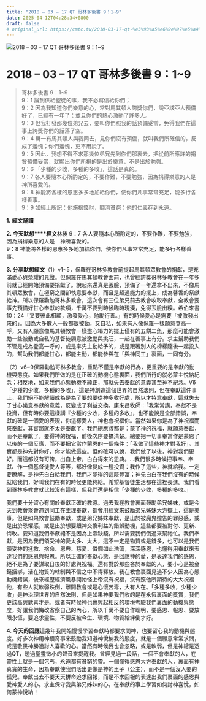 ```yaml
---
title: "2018 – 03 – 17 QT 哥林多後書 9：1~9"
date: 2025-04-12T04:28:34+0800
draft: false
# original_url: https://cmtc.tw/2018-03-17-qt-%e5%93%a5%e6%9e%97%e5%a4%9a%e5%be%8c%e6%9b%b8-9%ef%bc%9a19
---
```


![2018 – 03 – 17 QT 哥林多後書 9：1\~9](/images/qt.jpg   "2018 – 03 – 17 QT 哥林多後書 9：1\~9")

# 2018 – 03 – 17 QT 哥林多後書 9：1\~9

> 哥林多後書 9：1\~9  
> 9：1 論到供給聖徒的事，我不必寫信給你們；  
> 9：2 因為我知道你們樂意的心，常對馬其頓人誇獎你們，說亞該亞人預備好了，已經有一年了；並且你們的熱心激動了許多人。  
> 9：3 但我打發那幾位弟兄去，要叫你們照我的話預備妥當，免得我們在這事上誇獎你們的話落了空。  
> 9：4 萬一有馬其頓人與我同去，見你們沒有預備，就叫我們所確信的，反成了羞愧；你們羞愧，更不用說了。  
> 9：5 因此，我想不得不求那幾位弟兄先到你們那裏去，把從前所應許的捐貲預備妥當，就顯出你們所捐的是出於樂意，不是出於勉強。  
> 9：6 「少種的少收，多種的多收」，這話是真的。  
> 9：7 各人要隨本心所酌定的，不要作難，不要勉強，因為捐得樂意的人是　神所喜愛的。  
> 9：8 神能將各樣的恩惠多多地加給你們，使你們凡事常常充足，能多行各樣善事。  
> 9：9 如經上所記：他施捨錢財，賙濟貧窮；他的仁義存到永遠。

**1.** **經文誦讀**

**2. 今天默想****經文**林後 9：7 各人要隨本心所酌定的，不要作難，不要勉強，因為捐得樂意的人是　神所喜愛的。  
9：8 神能將各樣的恩惠多多地加給你們，使你們凡事常常充足，能多行各樣善事。

**3. 分享默想經文**（1）v1\~5，保羅在哥林多教會前提起馬其頓眾教會的捐獻，是充滿愛心與榮耀的見證。但保羅在馬其頓教會面前，也曾經誇獎哥林多教會在一年多前就已經開始預備要捐獻了。說起來還真是丟臉，預備了一年還拿不出來，不像馬其頓眾教會，在極窮之間卻執意要奉獻，而且是超過能力的擺上，成為馨香的祭獻給神。所以保羅勸勉哥林多教會，這次會有三位弟兄前去教會收取奉獻，全教會要事先預備好甘心奉獻的款項，千萬不要到時候臨時現湊，免得丟臉出糗。希伯來書10：24「又要彼此相顧，激發愛心，勉勵行善。」有的時候愛心是需要「被激發出來的」。因為大多數人一般都很被動，又自私，如果有人像保羅一樣願意登高一呼，又有人願意像馬其頓教會一樣盡心竭力的擺上僅有的五餅二魚，那麼可能會激勵一些被動或自私的基督徒願意被激勵與挑旺，一起在善事上有分。求主幫助我們不管是成為登高一呼的，或是率先主動給予的，或是跟著別人的榜樣隨後一起投入的，幫助我們都能甘心，都能主動，都能參與在「與神同工」裏面，一同有分。

（2）v6\~9保羅勸勉哥林多教會，重點不僅是奉獻的行為，更重要的是奉獻的動機與態度。如果我們所做的是在正確的動機心態裏面，我們所行的就必蒙主悅納紀念；相反地，如果我們心態動機不純正，那就失去奉獻的意義甚至神不紀念。V6「少種的少收，多種的多收」，這是神創造這個世界的自然法則，但在奉獻這件事上，我們絕不能解讀成為是為了要想要從神多收好處，所以才特意奉獻，這就失去了甘心樂意奉獻的意義，反變成了利益交換。康來昌牧師：「我常常講，奉獻不是投資，但有時你要這樣講『少種的少收，多種的多收』，也不能說是全部錯誤，奉獻的確是一個愛的表現，你這樣愛人，神也會祝福你。當然如果你是為了神祝福而來奉獻，其實那就不太是奉獻了。我們總應該都是：蒙了神的祝福，就願意奉獻，而不是奉獻了，要得神的祝福，前後次序要搞清楚。總要把一切事奉當作是蒙恩了以後的一個反應，而不要把它當作蒙恩的一個條件：「我做了這些神才對我好」。其實都是神先對你好，你才能做這些。但的確可以說，我們做了以後，神對我們更好。而這都沒有可誇，出自上帝，白白得來的恩典。…我們很多時候把事奉、奉獻、作一個基督徒愛人等等，都好像變成一種投資：我作了這些，神就給我。一定要瞭解，是神先白白給我們，我們才能得的這麼豐富；神先白白在我們沒有的時候就給我們，好叫我們在有的時候更能夠給。希望基督徒生活都在這裡長進。我們看到哥林多教會就比較沒有這樣，但我們還是相信「少種的少收，多種的多收。」

我們要十分留心有關於奉獻正確的教導。過去我在教會裏面鼓勵弟兄姊妹，或是今天到教會聚會遇到同工在主理奉獻，都會用經文來鼓勵弟兄姊妹大方擺上，這是美事。但是如果教會鼓勵奉獻，或是弟兄姊妹奉獻，是出於被魔鬼控告的罪惡感，或是出於恐懼感，或是出於想要跟神交換利益的錯誤動機，這些都要被對付、更新、悔改。要知道我們奉獻絕不是因為上帝缺錢，所以需要我們倒過來幫祂忙。我們奉獻，是因為我們領受神的愛太多、太大，這不一定是物質或是錢多，也可以是我們領受神的拯救、捨命、恩典、慈愛、憐憫如此浩蕩，深深感恩，也懂得用奉獻來表達我們的感恩與報恩。所以正確的奉獻心態，是回應神的愛，是表達我們的感恩，絕不是為了要謀取日後的好處與祝福。還有對於那些吝於奉獻的人，要小心是被金錢捆綁，活在物質的轄制與不信之中不得釋放。我在教會裏面見過不少人因為心態動機錯誤，後來經歷經濟風暴開始怪上帝沒有祝福，沒有照他所期待的大大祝福他，有些人就軟弱跌倒，離開教會或是心懷苦毒，大有人在。「多種多收，少種少收」是神治理世界的自然法則，但是如果神要我們收的是在永恆裏面的獎賞，我們更該高興歡喜才是。或者有時候神也會興起相反的環境考驗我們裏面的動機與態度，好讓我們悔改省察自己的內心，所以千萬不要自作聰明，要感恩、報恩、要放眼永恆，要追求靈性，不要反被今生、環境、物質給絆倒才好。

**4. 今天的回應**這幾年我開始慢慢學習奉獻時都要求問神，也要留心我的動機與態度。好多次神用神蹟奇事來鼓勵我知道神悅納我的態度，就是一個願意常常求問，或是敬畏神勝過討人喜歡的心。當然有時候我也會忽略，或是軟弱，但是神總是透過QT，透過聖靈微小的聲音來提醒我。曾經見過一段話，一個不會奉獻的人，在靈性上就是一個乞丐，永遠都有貧窮的靈。一個懂得感恩大方奉獻的人，裏面有神真實的生命，因為奉獻使我們活出更像是神的王子（公主），而不是一個沒人要的孤兒。奉獻出去不要天天拼命追求回報，而是不求回報的表達出我們裏面的感恩與愛神愛人的心。求主保守我與弟兄姊妹的心，在奉獻的事上學習如何討神喜悅，如何蒙神悅納！